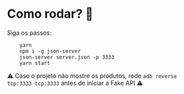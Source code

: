 # Como rodar? 🤔
Siga os passos:

```
    yarn
    npm i -g json-server
    json-server server.json -p 3333
    yarn start

```

⚠️ Caso o projeto não mostre os produtos, rode <code>adb reverse tcp:3333 tcp:3333</code> antes de iniciar a Fake API ⚠️

